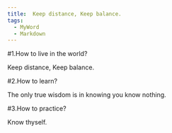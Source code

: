 ```yaml
---
title:  Keep distance, Keep balance.
tags:
  - MyWord
  - Markdown
---
```

#1.How to live in the world?

Keep distance, Keep balance.

#2.How to learn?

The only true wisdom is in knowing you know nothing.


#3.How to practice?

Know thyself.
